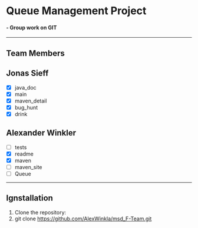 # Queue Management Project
#### - Group work on GIT
***

## Team Members

## Jonas Sieff

- [x] java_doc
- [x] main
- [x] maven_detail
- [x] bug_hunt
- [x] drink

## Alexander Winkler

- [ ] tests
- [x] readme
- [x] maven
- [ ] maven_site
- [ ] Queue

---

## Ignstallation

1. Clone the repository:
2. git clone https://github.com/AlexWinkla/msd_F-Team.git


